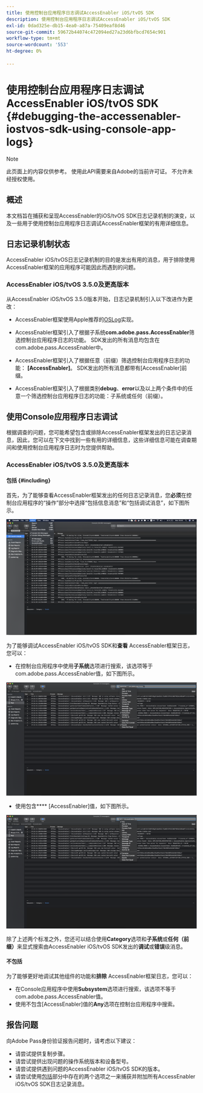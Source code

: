 ```yaml
---
title: 使用控制台应用程序日志调试AccessEnabler iOS/tvOS SDK
description: 使用控制台应用程序日志调试AccessEnabler iOS/tvOS SDK
exl-id: 0dad325e-db15-4ea0-a87a-75409eaf8d46
source-git-commit: 59672b44074c472094ed27a23d6bfbcd7654c901
workflow-type: tm+mt
source-wordcount: '553'
ht-degree: 0%

---
```


# 使用控制台应用程序日志调试AccessEnabler iOS/tvOS SDK {#debugging-the-accessenabler-iostvos-sdk-using-console-app-logs}

>[!NOTE]
>
>此页面上的内容仅供参考。 使用此API需要来自Adobe的当前许可证。 不允许未经授权使用。


## 概述

本文档旨在捕获和呈现AccessEnabler的iOS/tvOS SDK日志记录机制的演变，以及一些用于使用控制台应用程序日志调试AccessEnabler框架的有用详细信息。

## 日志记录机制状态

AccessEnabler iOS/tvOS日志记录机制的目的是发出有用的消息，用于排除使用AccessEnabler框架的应用程序可能因此而遇到的问题。

### AccessEnabler iOS/tvOS 3.5.0及更高版本

从AccessEnabler iOS/tvOS 3.5.0版本开始，日志记录机制引入以下改进作为更改：

* AccessEnabler框架使用Apple推荐的[OSLog](https://developer.apple.com/documentation/os/oslog)实现。

* AccessEnabler框架引入了根据子系统&#x200B;**com.adobe.pass.AccessEnabler**&#x200B;筛选控制台应用程序日志的功能。 SDK发出的所有消息均包含在com.adobe.pass.AccessEnabler中。

* AccessEnabler框架引入了根据任意（前缀）筛选控制台应用程序日志的功能： **[AccessEnabler]**。 SDK发出的所有消息都带有[AccessEnabler]前缀。

* AccessEnabler框架引入了根据类别&#x200B;**debug**、**error**&#x200B;以及以上两个条件中的任意一个筛选控制台应用程序日志的功能：子系统或任何（前缀）。

## 使用Console应用程序日志调试

根据调查的问题，您可能希望包含或排除AccessEnabler框架发出的日志记录消息，因此，您可以在下文中找到一些有用的详细信息，这些详细信息可能在调查期间和使用控制台应用程序日志时为您提供帮助。


### AccessEnabler iOS/tvOS 3.5.0及更高版本

#### 包括 {#including}

首先，为了能够查看AccessEnabler框架发出的任何日志记录消息，您&#x200B;**必须**&#x200B;在控制台应用程序的“操作”部分中选择“包括信息消息”和“包括调试消息”，如下图所示。

![](assets/include-info-debug-msg.png)


为了能够调试AccessEnabler iOS/tvOS SDK和&#x200B;**查看** AccessEnabler框架日志，您可以：

* 在控制台应用程序中使用&#x200B;**子系统**&#x200B;选项进行搜索，该选项等于com.adobe.pass.AccessEnabler值，如下图所示。

![](assets/subsys-console-app.png)

* 使用包含&#x200B;****
  [AccessEnabler]值，如下图所示。

![](assets/any-optn-console-app.png)

除了上述两个标准之外，您还可以结合使用&#x200B;**Category**&#x200B;选项和&#x200B;**子系统**&#x200B;或&#x200B;**任何（前缀）**&#x200B;来显式搜索由AccessEnabler iOS/tvOS SDK发出的&#x200B;**调试**&#x200B;或&#x200B;**错误**&#x200B;级消息。

#### 不包括

为了能够更好地调试其他组件的功能和&#x200B;**排除** AccessEnabler框架日志，您可以：

* 在Console应用程序中使用&#x200B;**Subsystem**&#x200B;选项进行搜索，该选项不等于com.adobe.pass.AccessEnabler值。
* 使用不包含[AccessEnabler]值的&#x200B;**Any**&#x200B;选项在控制台应用程序中搜索。

## 报告问题

向Adobe Pass身份验证报告问题时，请考虑以下建议：

* 请尝试提供复制步骤。
* 请尝试提供出现问题的操作系统版本和设备型号。
* 请尝试提供遇到问题的AccessEnabler iOS/tvOS SDK的版本。
* 请尝试使用[包括](#including)部分中存在的两个选项之一来捕获并附加所有AccessEnabler iOS/tvOS SDK日志记录消息。
